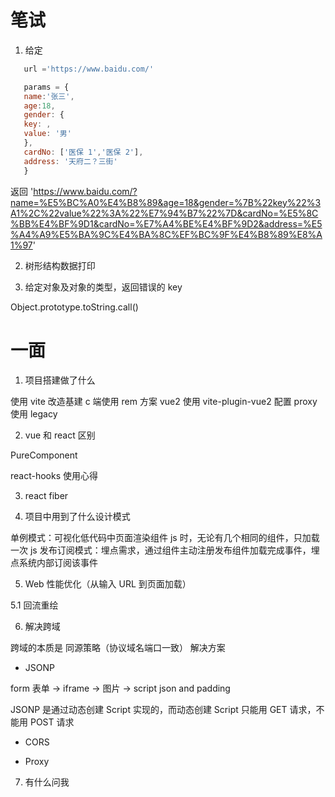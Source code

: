 # 笔试

1. 给定

```js
   url ='https://www.baidu.com/'

   params = {
   name:'张三',
   age:18,
   gender: {
   key: ,
   value: '男'
   },
   cardNo: ['医保 1','医保 2'],
   address: '天府二？三街'
   }
```

返回 'https://www.baidu.com/?name=%E5%BC%A0%E4%B8%89&age=18&gender=%7B%22key%22%3A1%2C%22value%22%3A%22%E7%94%B7%22%7D&cardNo=%E5%8C%BB%E4%BF%9D1&cardNo=%E7%A4%BE%E4%BF%9D2&address=%E5%A4%A9%E5%BA%9C%E4%BA%8C%EF%BC%9F%E4%B8%89%E8%A1%97'

2. 树形结构数据打印

3. 给定对象及对象的类型，返回错误的 key

Object.prototype.toString.call()

# 一面

1. 项目搭建做了什么

使用 vite 改造基建
c 端使用 rem 方案
vue2 使用 vite-plugin-vue2
配置 proxy
使用 legacy

2. vue 和 react 区别

PureComponent

react-hooks 使用心得

3. react fiber

4. 项目中用到了什么设计模式

单例模式：可视化低代码中页面渲染组件 js 时，无论有几个相同的组件，只加载一次 js
发布订阅模式：埋点需求，通过组件主动注册发布组件加载完成事件，埋点系统内部订阅该事件

5. Web 性能优化（从输入 URL 到页面加载）

5.1 回流重绘

6. 解决跨域

跨域的本质是 同源策略（协议域名端口一致）
解决方案

- JSONP

form 表单 -> iframe -> 图片 -> script
json and padding

JSONP 是通过动态创建 Script 实现的，而动态创建 Script 只能用 GET 请求，不能用 POST 请求

- CORS

- Proxy

7. 有什么问我

